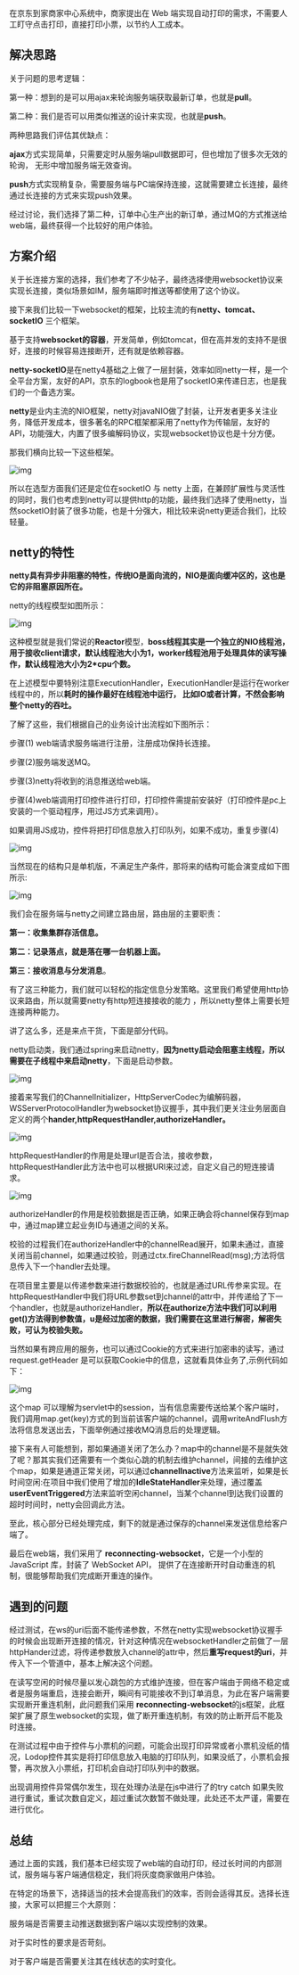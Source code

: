 在京东到家商家中心系统中，商家提出在 Web 端实现自动打印的需求，不需要人工盯守点击打印，直接打印小票，以节约人工成本。

## **解决思路**

关于问题的思考逻辑：

第一种：想到的是可以用ajax来轮询服务端获取最新订单，也就是**pull**。

第二种：我们是否可以用类似推送的设计来实现，也就是**push**。

两种思路我们评估其优缺点：

**ajax**方式实现简单，只需要定时从服务端pull数据即可，但也增加了很多次无效的轮询， 无形中增加服务端无效查询。

**push**方式实现稍复杂，需要服务端与PC端保持连接，这就需要建立长连接，最终通过长连接的方式来实现push效果。

经过讨论，我们选择了第二种，订单中心生产出的新订单，通过MQ的方式推送给web端，最终获得一个比较好的用户体验。

## **方案介绍**

关于长连接方案的选择，我们参考了不少帖子，最终选择使用websocket协议来实现长连接，类似场景如IM，服务端即时推送等都使用了这个协议。

接下来我们比较一下websocket的框架，比较主流的有**netty、tomcat、socketIO** 三个框架。

基于支持**websocket的容器**，开发简单，例如tomcat，但在高并发的支持不是很好，连接的时候容易连接断开，还有就是依赖容器。

**netty-socketIO**是在netty4基础之上做了一层封装，效率如同netty一样，是一个全平台方案，友好的API，京东的logbook也是用了socketIO来传递日志，也是我们的一个备选方案。

**netty**是业内主流的NIO框架，netty对javaNIO做了封装，让开发者更多关注业务，降低开发成本，很多著名的RPC框架都采用了netty作为传输层，友好的API，功能强大，内置了很多编解码协议，实现websocket协议也是十分方便。

那我们横向比较一下这些框架。

![img](https://pic2.zhimg.com/80/v2-b2b2a1b42d2190d32de7a7b188ed17f5_720w.jpg)

所以在选型方面我们还是定位在socketIO 与 netty 上面，在兼顾扩展性与灵活性的同时，我们也考虑到netty可以提供http的功能，最终我们选择了使用netty，当然socketIO封装了很多功能，也是十分强大，相比较来说netty更适合我们，比较轻量。

## netty的特性

**netty具有异步非阻塞的特性，传统IO是面向流的，NIO是面向缓冲区的，这也是它的非阻塞原因所在。**

netty的线程模型如图所示：

![img](https://picb.zhimg.com/80/v2-910548ff107f5f7213343e716ea5e8ed_720w.jpg)

这种模型就是我们常说的**Reactor**模型，**boss线程其实是一个独立的NIO线程池，用于接收client请求，默认线程池大小为1，worker线程池用于处理具体的读写操作，默认线程池大小为2\*cpu个数。**

在上述模型中要特别注意ExecutionHandler，ExecutionHandler是运行在worker线程中的，所以**耗时的操作最好在线程池中运行， 比如IO或者计算，不然会影响整个netty的吞吐。**

了解了这些，我们根据自己的业务设计出流程如下图所示：

步骤(1) web端请求服务端进行注册，注册成功保持长连接。

步骤(2)服务端发送MQ。

步骤(3)netty将收到的消息推送给web端。

步骤(4)web端调用打印控件进行打印，打印控件需提前安装好（打印控件是pc上安装的一个驱动程序，用过JS方式来调用）。

如果调用JS成功，控件将把打印信息放入打印队列，如果不成功，重复步骤(4)

![img](https://pic4.zhimg.com/80/v2-733777370a301abf32409e7261509063_720w.jpg)

当然现在的结构只是单机版，不满足生产条件，那将来的结构可能会演变成如下图所示:

![img](https://pic1.zhimg.com/80/v2-5044910795ed9165ca9a88d9dc35b12b_720w.jpg)

我们会在服务端与netty之间建立路由层，路由层的主要职责：

**第一：收集集群存活信息。**

**第二：记录落点，就是落在哪一台机器上面。**

**第三：接收消息与分发消息**。

有了这三种能力，我们就可以轻松的指定信息分发策略。这里我们希望使用http协议来路由，所以就需要netty有http短连接接收的能力 ，所以netty整体上需要长短连接两种能力。

讲了这么多，还是来点干货，下面是部分代码。

netty启动类，我们通过spring来启动netty，**因为netty启动会阻塞主线程，所以需要在子线程中来启动netty**，下面是启动参数。

![img](https://pic4.zhimg.com/80/v2-5117853961c1c94d8a2b782208445446_720w.jpg)

接着来写我们的ChannelInitializer，HttpServerCodec为编解码器，WSServerProtocolHandler为websocket协议握手，其中我们更关注业务层面自定义的两个**hander,httpRequestHandler,authorizeHandler。**

![img](https://pic3.zhimg.com/80/v2-9278360270b9e039c82c7c8bc4b40ebd_720w.jpg)

httpRequestHandler的作用是处理url是否合法，接收参数，httpRequestHandler此方法中也可以根据URI来过滤，自定义自己的短连接请求。

![img](https://picb.zhimg.com/80/v2-fd6afd5deaff195a346c2045514e2f35_720w.jpg)

authorizeHandler的作用是校验数据是否正确，如果正确会将channel保存到map中，通过map建立起业务ID与通道之间的关系。

校验的过程我们在authorizeHandler中的channelRead展开，如果未通过，直接关闭当前channel，如果通过校验，则通过ctx.fireChannelRead(msg);方法将信息传入下一个handler去处理。

在项目里主要是以传递参数来进行数据校验的，也就是通过URL传参来实现。在httpRequestHandler中我们将URL参数set到channel的attr中，并传递给了下一个handler，也就是authorizeHandler，**所以在authorize方法中我们可以利用get()方法得到参数值，u是经过加密的数据，我们需要在这里进行解密，解密失败，可认为校验失败。**

当然如果有跨应用的服务，也可以通过Cookie的方式来进行加密串的读写，通过request.getHeader 是可以获取Cookie中的信息，这就看具体业务了,示例代码如下：

![img](https://picb.zhimg.com/80/v2-84d4ff952f892a110f16c52f79ef56ad_720w.jpg)

这个map 可以理解为servlet中的session，当有信息需要传送给某个客户端时，我们调用map.get(key)方式的到当前该客户端的channel，调用writeAndFlush方法将信息发送出去，下面举例通过接收MQ消息后的处理逻辑。

接下来有人可能想到，那如果通道关闭了怎么办？map中的channel是不是就失效了呢？那其实我们还需要有一个类似心跳的机制去维护channel，间接的去维护这个map，如果是通道正常关闭，可以通过**channelInactive**方法来监听，如果是长时间空闲:在项目中我们使用了增加的**IdleStateHandler**来处理，通过覆盖**userEventTriggered**方法来监听空闲channel，当某个channel到达我们设置的超时时间时，netty会回调此方法。

至此，核心部分已经处理完成，剩下的就是通过保存的channel来发送信息给客户端了。

最后在web端，我们采用了 **reconnecting-websocket**，它是一个小型的 JavaScript 库，封装了 WebSocket API， 提供了在连接断开时自动重连的机制，很能够帮助我们完成断开重连的操作。

## 遇到的问题

经过测试，在ws的uri后面不能传递参数，不然在netty实现websocket协议握手的时候会出现断开连接的情况，针对这种情况在websocketHandler之前做了一层httpHander过滤，将传递参数放入channel的attr中，然后**重写request的uri**，并传入下一个管道中，基本上解决这个问题。

在读写空闲的时候尽量以发心跳包的方式维护连接，但在客户端由于网络不稳定或者是服务端重启，连接会断开，瞬间有可能接收不到订单消息，为此在客户端需要实现断开重连机制，此问题我们采用 **reconnecting-websocket**的js框架，此框架扩展了原生websocket的实现，做了断开重连机制，有效的防止断开后不能及时连接。

在测试过程中由于控件与小票机的问题，可能会出现打印异常或者小票机没纸的情况，Lodop控件其实是将打印信息放入电脑的打印队列，如果没纸了，小票机会报警，再次放入小票纸，打印机会自动打印队列中的数据。

出现调用控件异常偶尔发生，现在处理办法是在js中进行了的try catch 如果失败 进行重试，重试次数自定义，超过重试次数暂不做处理，此处还不太严谨，需要在进行优化。

## 总结

通过上面的实践，我们基本已经实现了web端的自动打印，经过长时间的内部测试，服务端与客户端通信稳定，我们将灰度商家做用户体验。

在特定的场景下，选择适当的技术会提高我们的效率，否则会适得其反。选择长连接，大家可以把握三个大原则：

服务端是否需要主动推送数据到客户端以实现控制的效果。

对于实时性的要求是否苛刻。

对于客户端是否需要关注其在线状态的实时变化。